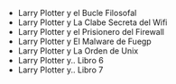* Larry Plotter y el Bucle Filosofal
* Larry Plotter y La Clabe Secreta del Wifi
* Larry Plotter y el Prisionero del Firewall
* Larry Plotter y El Malware de Fuegp
* Larry Plotter y La Orden de Unix
* Larry Plotter y.. Libro 6
* Larry Plotter y.. Libro 7

